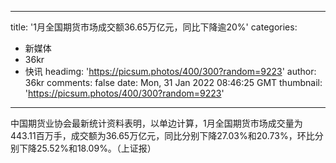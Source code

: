 
---
title: '1月全国期货市场成交额36.65万亿元，同比下降逾20%'
categories: 
 - 新媒体
 - 36kr
 - 快讯
headimg: 'https://picsum.photos/400/300?random=9223'
author: 36kr
comments: false
date: Mon, 31 Jan 2022 08:46:25 GMT
thumbnail: 'https://picsum.photos/400/300?random=9223'
---

<div>   
中国期货业协会最新统计资料表明，以单边计算，1月全国期货市场成交量为443.11百万手，成交额为36.65万亿元，同比分别下降27.03%和20.73%，环比分别下降25.52%和18.09%。（上证报）  
</div>
            